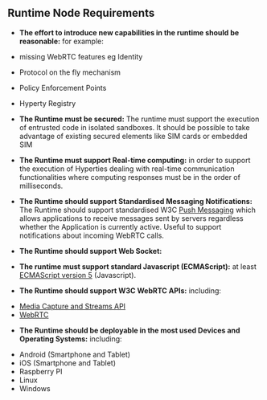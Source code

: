 ## Runtime Node Requirements
- **The effort to introduce new capabilities in the runtime should be reasonable:**  for example:

 - missing WebRTC features eg Identity
 - Protocol on the fly mechanism
 - Policy Enforcement Points
 - Hyperty Registry


- **The Runtime must be secured:** The runtime must support the execution of entrusted code in isolated sandboxes. It should be possible to take advantage of existing secured elements like SIM cards or embedded SIM 





- **The Runtime must support Real-time computing:** in order to support the execution of Hyperties dealing with real-time communication functionalities where computing responses must be in the order of milliseconds.


- **The Runtime should support Standardised Messaging Notifications:** The Runtime should support standardised W3C [Push Messaging](http://www.w3.org/TR/push-api/) which allows applications to receive messages sent by servers regardless whether the Application is currently active. Useful to support notifications about incoming WebRTC calls.


- **The Runtime should support Web Socket:** 


- **The runtime must support standard Javascript (ECMAScript):** at least [ECMAScript version 5](http://www.ecma-international.org/ecma-262/5.1/ ) (Javascript).


- **The Runtime should support W3C WebRTC APIs:**  including:

 * [Media Capture and Streams API](http://www.w3.org/TR/mediacapture-streams/)
 * [WebRTC](http://www.w3.org/TR/webrtc/ )


- **The Runtime should be deployable in the most used Devices and Operating Systems:**  including:

 * Android (Smartphone and Tablet) 
 * iOS (Smartphone and Tablet)
 * Raspberry PI
 * Linux 
 * Windows


